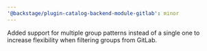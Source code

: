 ```yaml
---
'@backstage/plugin-catalog-backend-module-gitlab': minor
---
```


Added support for multiple group patterns instead of a single one to increase flexibility when filtering groups from GitLab.
